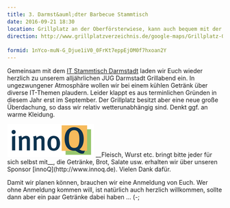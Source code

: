 ```yaml
---
title: 3. Darmst&auml;dter Barbecue Stammtisch
date: 2016-09-21 18:30
location: Grillplatz an der Oberförsterwiese, kann auch bequem mit der Straßenbahn (Böllenfalltor) erreicht werden!
direction: http://www.grillplatzver​zeichnis.de/google-maps/Grillplatz-Oberfoersterwiese.html		 

formid: 1nYco-muN-G_Djue1iV0_0FrKt7eppEjOM0f7hxoan2Y
---
```


Gemeinsam mit dem [IT Stammtisch Darmstadt](http://www.it-stammtisch-darmstadt.de/) laden wir Euch wieder herzlich zu unserem alljährlichen JUG Darmstadt Grillabend ein. In ungezwungener Atmosphäre wollen wir bei einem kühlen Getränk über diverse IT-Themen plaudern. Leider klappt es aus terminlichen Gründen in diesem Jahr erst im September. Der Grillplatz besitzt aber eine neue große Überdachung, so dass wir relativ wetterunabhängig sind. Denkt ggf. an warme Kleidung.

<img src="/images/sponsors/innoq.png" class="speakerpic"/>
__Fleisch, Wurst etc. bringt bitte jeder für sich selbst mit__, die Getränke, Brot, Salate usw. erhalten wir über unseren Sponsor [innoQ](http://www.innoq.de). Vielen Dank dafür. 

Damit wir planen können, brauchen wir eine Anmeldung von Euch. Wer ohne Anmeldung kommen will, ist natürlich auch herzlich willkommen, sollte dann aber ein paar Getränke dabei haben ... (-;
